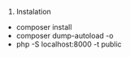1. Instalation
  - composer install
  - composer dump-autoload -o
  - php -S localhost:8000 -t public